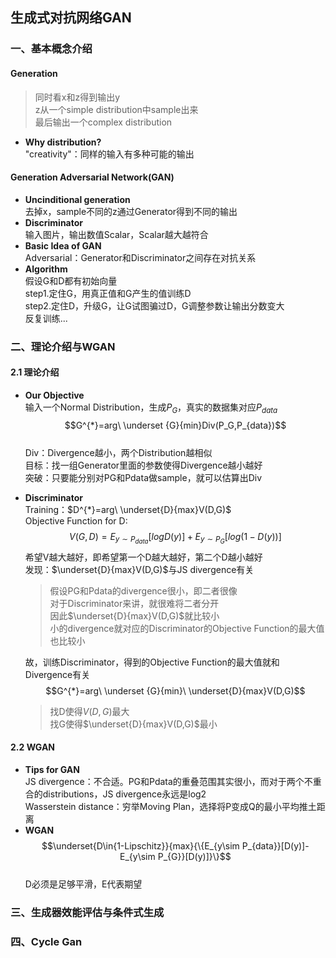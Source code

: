 ## 生成式对抗网络GAN
### 一、基本概念介绍  
#### Generation
> 同时看x和z得到输出y  
> z从一个simple distribution中sample出来  
> 最后输出一个complex distribution  
+ **Why distribution?**  
"creativity"：同样的输入有多种可能的输出  
#### Generation Adversarial Network(GAN)  
+ **Uncinditional generation**  
去掉x，sample不同的z通过Generator得到不同的输出  
+ **Discriminator**  
输入图片，输出数值Scalar，Scalar越大越符合    
+ **Basic Idea of GAN**  
Adversarial：Generator和Discriminator之间存在对抗关系  
+ **Algorithm**  
假设G和D都有初始向量  
step1.定住G，用真正值和G产生的值训练D  
step2.定住D，升级G，让G试图骗过D，G调整参数让输出分数变大  
反复训练...  






### 二、理论介绍与WGAN  
#### 2.1 理论介绍
+ **Our Objective**  
输入一个Normal Distribution，生成$P_G$，真实的数据集对应$P_{data}$  
$$G^{*}=arg\ \underset {G}{min}Div(P_G,P_{data})$$  
Div：Divergence越小，两个Distribution越相似  
目标：找一组Generator里面的参数使得Divergence越小越好  
突破：只要能分别对PG和Pdata做sample，就可以估算出Div  
+ **Discriminator**  
Training：$D^{*}=arg\ \underset{D}{max}V(D,G)$  
Objective Function for D:$$V(G,D)=E_{y\sim P_{data}}[logD(y)]+E_{y\sim P_{G}}[log(1-D(y))]$$
希望V越大越好，即希望第一个D越大越好，第二个D越小越好  
发现：$\underset{D}{max}V(D,G)$与JS divergence有关  
  > 假设PG和Pdata的divergence很小，即二者很像  
  对于Discriminator来讲，就很难将二者分开  
  因此$\underset{D}{max}V(D,G)$就比较小  
  小的divergence就对应的Discriminator的Objective Function的最大值也比较小  

  故，训练Discriminator，得到的Objective Function的最大值就和Divergence有关  
  $$G^{*}=arg\ \underset {G}{min}\ \underset{D}{max}V(D,G)$$  
  > 找D使得$V(D,G)$最大  
  找G使得$\underset{D}{max}V(D,G)$最小  

#### 2.2 WGAN
+ **Tips for GAN**  
JS divergence：不合适。PG和Pdata的重叠范围其实很小，而对于两个不重合的distributions，JS divergence永远是log2  
Wasserstein distance：穷举Moving Plan，选择将P变成Q的最小平均推土距离  
+ **WGAN**  
$$\underset{D\in{1-Lipschitz}}{max}{\{E_{y\sim P_{data}}[D(y)]-E_{y\sim P_{G}}[D(y)]}\}$$  
D必须是足够平滑，E代表期望  






  


### 三、生成器效能评估与条件式生成
### 四、Cycle Gan